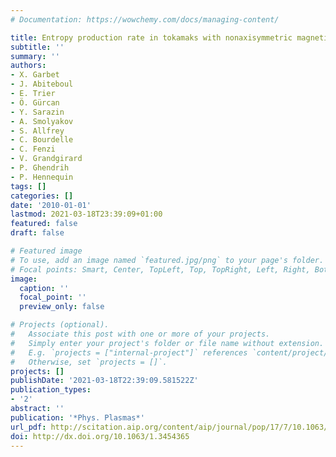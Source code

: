 ```yaml
---
# Documentation: https://wowchemy.com/docs/managing-content/

title: Entropy production rate in tokamaks with nonaxisymmetric magnetic fields
subtitle: ''
summary: ''
authors:
- X. Garbet
- J. Abiteboul
- E. Trier
- Ö. Gürcan
- Y. Sarazin
- A. Smolyakov
- S. Allfrey
- C. Bourdelle
- C. Fenzi
- V. Grandgirard
- P. Ghendrih
- P. Hennequin
tags: []
categories: []
date: '2010-01-01'
lastmod: 2021-03-18T23:39:09+01:00
featured: false
draft: false

# Featured image
# To use, add an image named `featured.jpg/png` to your page's folder.
# Focal points: Smart, Center, TopLeft, Top, TopRight, Left, Right, BottomLeft, Bottom, BottomRight.
image:
  caption: ''
  focal_point: ''
  preview_only: false

# Projects (optional).
#   Associate this post with one or more of your projects.
#   Simply enter your project's folder or file name without extension.
#   E.g. `projects = ["internal-project"]` references `content/project/deep-learning/index.md`.
#   Otherwise, set `projects = []`.
projects: []
publishDate: '2021-03-18T22:39:09.581522Z'
publication_types:
- '2'
abstract: ''
publication: '*Phys. Plasmas*'
url_pdf: http://scitation.aip.org/content/aip/journal/pop/17/7/10.1063/1.3454365
doi: http://dx.doi.org/10.1063/1.3454365
---
```

